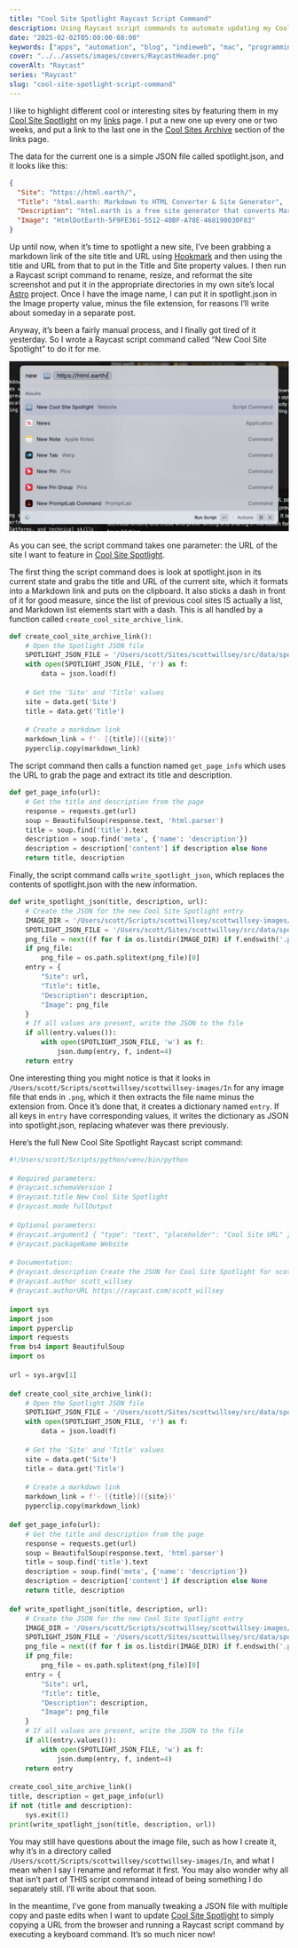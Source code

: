 ```yaml
---
title: "Cool Site Spotlight Raycast Script Command"
description: Using Raycast script commands to automate updating my Cool Site Spotlight.
date: "2025-02-02T05:00:00-08:00"
keywords: ["apps", "automation", "blog", "indieweb", "mac", "programming", "raycast"]
cover: "../../assets/images/covers/RaycastHeader.png"
coverAlt: "Raycast"
series: "Raycast"
slug: "cool-site-spotlight-script-command"
---
```


I like to highlight different cool or interesting sites by featuring them in my [Cool Site Spotlight](https://scottwillsey.com/links/#CoolSiteSpotlight) on my [links](https://scottwillsey.com/links/) page. I put a new one up every one or two weeks, and put a link to the last one in the [Cool Sites Archive](https://scottwillsey.com/links/#cool-sites-archive) section of the links page.

The data for the current one is a simple JSON file called spotlight.json, and it looks like this:

```json title="spotlight.json"
{
  "Site": "https://html.earth/",
  "Title": "html.earth: Markdown to HTML Converter & Site Generator",
  "Description": "html.earth is a free site generator that converts Markdown to HTML. It comes with a front matter editor, custom styling field, and import & export options.",
  "Image": "HtmlDotEarth-5F9FE361-5512-40BF-A78E-468190030F83"
}
```

Up until now, when it’s time to spotlight a new site, I’ve been grabbing a markdown link of the site title and URL using [Hookmark](https://hookproductivity.com/) and then using the title and URL from that to put in the Title and Site property values. I then run a Raycast script command to rename, resize, and reformat the site screenshot and put it in the appropriate directories in my own site’s local [Astro](https://astro.build/) project. Once I have the image name, I can put it in spotlight.json in the Image property value, minus the file extension, for reasons I’ll write about someday in a separate post.

Anyway, it’s been a fairly manual process, and I finally got tired of it yesterday. So I wrote a Raycast script command called “New Cool Site Spotlight” to do it for me.

[![Raycast New Cool Site Spotlight Script Command](../../assets/images/posts/RaycastNewCoolSiteSpotlightScriptCommand-D984CF94-AFA0-4147-9ED3-F89DB39DA721.png)](/images/posts/RaycastNewCoolSiteSpotlightScriptCommand-D984CF94-AFA0-4147-9ED3-F89DB39DA721.jpg)

As you can see, the script command takes one parameter: the URL of the site I want to feature in [Cool Site Spotlight](https://scottwillsey.com/links/#CoolSiteSpotlight).

The first thing the script command does is look at spotlight.json in its current state and grabs the title and URL of the current site, which it formats into a Markdown link and puts on the clipboard. It also sticks a dash in front of it for good measure, since the list of previous cool sites IS actually a list, and Markdown list elements start with a dash. This is all handled by a function called `create_cool_site_archive_link`.

```python
def create_cool_site_archive_link():
    # Open the Spotlight JSON file
    SPOTLIGHT_JSON_FILE = '/Users/scott/Sites/scottwillsey/src/data/spotlight.json'
    with open(SPOTLIGHT_JSON_FILE, 'r') as f:
        data = json.load(f)

    # Get the 'Site' and 'Title' values
    site = data.get('Site')
    title = data.get('Title')

    # Create a markdown link
    markdown_link = f'- [{title}]({site})'
    pyperclip.copy(markdown_link)
```

The script command then calls a function named `get_page_info` which uses the URL to grab the page and extract its title and description.

```python
def get_page_info(url):
    # Get the title and description from the page
    response = requests.get(url)
    soup = BeautifulSoup(response.text, 'html.parser')
    title = soup.find('title').text
    description = soup.find('meta', {'name': 'description'})
    description = description['content'] if description else None
    return title, description
```

Finally, the script command calls `write_spotlight_json`, which replaces the contents of spotlight.json with the new information.

```python
def write_spotlight_json(title, description, url):
    # Create the JSON for the new Cool Site Spotlight entry
    IMAGE_DIR = '/Users/scott/Scripts/scottwillsey/scottwillsey-images/In'
    SPOTLIGHT_JSON_FILE = '/Users/scott/Sites/scottwillsey/src/data/spotlight.json'
    png_file = next((f for f in os.listdir(IMAGE_DIR) if f.endswith('.png')), None)
    if png_file:
        png_file = os.path.splitext(png_file)[0]
    entry = {
        "Site": url,
        "Title": title,
        "Description": description,
        "Image": png_file
    }
    # If all values are present, write the JSON to the file
    if all(entry.values()):
        with open(SPOTLIGHT_JSON_FILE, 'w') as f:
            json.dump(entry, f, indent=4)
    return entry
```

One interesting thing you might notice is that it looks in `/Users/scott/Scripts/scottwillsey/scottwillsey-images/In` for any image file that ends in `.png`, which it then extracts the file name minus the extension from. Once it’s done that, it creates a dictionary named `entry`. If all keys in `entry` have corresponding values, it writes the dictionary as JSON into spotlight.json, replacing whatever was there previously.

Here’s the full New Cool Site Spotlight Raycast script command:

```python title="new-cool-site-spotlight.py"
#!/Users/scott/Scripts/python/venv/bin/python

# Required parameters:
# @raycast.schemaVersion 1
# @raycast.title New Cool Site Spotlight
# @raycast.mode fullOutput

# Optional parameters:
# @raycast.argument1 { "type": "text", "placeholder": "Cool Site URL" }
# @raycast.packageName Website

# Documentation:
# @raycast.description Create the JSON for Cool Site Spotlight for scottwillsey.com from a URL
# @raycast.author scott_willsey
# @raycast.authorURL https://raycast.com/scott_willsey

import sys
import json
import pyperclip
import requests
from bs4 import BeautifulSoup
import os

url = sys.argv[1]

def create_cool_site_archive_link():
    # Open the Spotlight JSON file
    SPOTLIGHT_JSON_FILE = '/Users/scott/Sites/scottwillsey/src/data/spotlight.json'
    with open(SPOTLIGHT_JSON_FILE, 'r') as f:
        data = json.load(f)

    # Get the 'Site' and 'Title' values
    site = data.get('Site')
    title = data.get('Title')

    # Create a markdown link
    markdown_link = f'- [{title}]({site})'
    pyperclip.copy(markdown_link)

def get_page_info(url):
    # Get the title and description from the page
    response = requests.get(url)
    soup = BeautifulSoup(response.text, 'html.parser')
    title = soup.find('title').text
    description = soup.find('meta', {'name': 'description'})
    description = description['content'] if description else None
    return title, description

def write_spotlight_json(title, description, url):
    # Create the JSON for the new Cool Site Spotlight entry
    IMAGE_DIR = '/Users/scott/Scripts/scottwillsey/scottwillsey-images/In'
    SPOTLIGHT_JSON_FILE = '/Users/scott/Sites/scottwillsey/src/data/spotlight.json'
    png_file = next((f for f in os.listdir(IMAGE_DIR) if f.endswith('.png')), None)
    if png_file:
        png_file = os.path.splitext(png_file)[0]
    entry = {
        "Site": url,
        "Title": title,
        "Description": description,
        "Image": png_file
    }
    # If all values are present, write the JSON to the file
    if all(entry.values()):
        with open(SPOTLIGHT_JSON_FILE, 'w') as f:
            json.dump(entry, f, indent=4)
    return entry

create_cool_site_archive_link()
title, description = get_page_info(url)
if not (title and description):
    sys.exit(1)
print(write_spotlight_json(title, description, url))
```

You may still have questions about the image file, such as how I create it, why it’s in a directory called `/Users/scott/Scripts/scottwillsey/scottwillsey-images/In`, and what I mean when I say I rename and reformat it first. You may also wonder why all that isn’t part of THIS script command intead of being something I do separately still. I’ll write about that soon.

In the meantime, I’ve gone from manually tweaking a JSON file with multiple copy and paste edits when I want to update [Cool Site Spotlight](https://scottwillsey.com/links/#CoolSiteSpotlight) to simply copying a URL from the browser and running a Raycast script command by executing a keyboard command. It’s so much nicer now!
